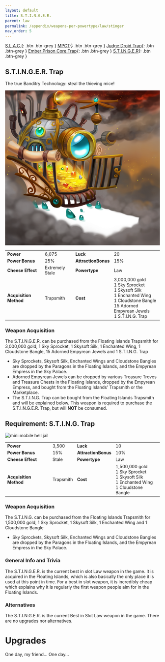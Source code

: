 ```yaml
---
layout: default
title: S.T.I.N.G.E.R.
parent: law
permalink: /appendix/weapons-per-powertype/law/stinger
nav_order: 5
---
```

<span class="fs-1">[S.L.A.C.](/appendix/weapons-per-powertype/law/slac){: .btn .btn-grey } </span><span class="fs-1"> [MPCT](/appendix/weapons-per-powertype/law/MPCT){: .btn .btn-grey } </span><span class="fs-1"> [Judge Droid Trap](/appendix/weapons-per-powertype/law/jdt){: .btn .btn-grey } </span><span class="fs-1"> [Ember Prison Core Trap](/appendix/weapons-per-powertype/shadow/epct){: .btn .btn-grey } </span><span class="fs-1"> [S.T.I.N.G.E.R](/appendix/weapons-per-powertype/shadow/stinger){: .btn .btn-grey } </span>

## S.T.I.N.G.E.R. Trap
The true Banditry Technology: steal the thieving mice!

<img src="/assets/images/stinger.png" alt="mobile hell jail" width="600">

|||||
|---|---|---|---|
| __Power__ 	| 6,075	| __Luck__ 	| 20 	|
| __Power Bonus__ 	| 25% 	|__AttractionBonus__ 	| 15% 	|
| __Cheese Effect__ 	| Extremely Stale 	| __Powertype__ 	| Law 	|
| __Acquisition Method__ 	| Trapsmith 	| __Cost__ 	| 3,000,000 gold <br> 1 Sky Sprocket <br> 1 Skysoft Silk <br> 1 Enchanted Wing <br> 1 Cloudstone Bangle <br> 15 Adorned Empyrean Jewels <br> 1 S.T.I.N.G. Trap	|

### Weapon Acquisition
The S.T.I.N.G.E.R. can be purchased from the Floating Islands Trapsmith for 3,000,000 gold, 1 Sky Sprocket, 1 Skysoft Silk, 1 Enchanted Wing, 1 Cloudstone Bangle, 15 Adorned Empyrean Jewels and 1 S.T.I.N.G. Trap
- Sky Sprockets, Skysoft Silk, Enchanted Wings and Cloudstone Bangles are dropped by the Paragons in the Floating Islands, and the Empyrean Empress in the Sky Palace.
- Adorned Empyrean Jewels can be dropped by various Treasure Troves and Treasure Chests in the Floating Islands, dropped by the Empyrean Empress, and bought from the Floating Islands' Trapsmith or the Marketplace.
- The S.T.I.N.G. Trap can be bought from the Floating Islands Trapsmith and will be explained below. This weapon is required to purchase the S.T.I.N.G.E.R. Trap, but will **NOT** be consumed.
 
## Requirement: S.T.I.N.G. Trap

<img src="/assets/images/sting.png" alt="mini mobile hell jail" width="600">

|||||
|---|---|---|---|
| __Power__ 	| 3,500	| __Luck__ 	| 10 	|
| __Power Bonus__ 	| 15% 	|__AttractionBonus__ 	| 10% 	|
| __Cheese Effect__ 	| Stale 	| __Powertype__ 	| Law 	|
| __Acquisition Method__ 	| Trapsmith 	| __Cost__ 	| 1,500,000 gold <br> 1 Sky Sprocket <br> 1 Skysoft Silk <br> 1 Enchanted Wing <br> 1 Cloudstone Bangle 	|

### Weapon Acquisition
The S.T.I.N.G. can be purchased from the Floating Islands Trapsmith for 1,500,000 gold, 1 Sky Sprocket, 1 Skysoft Silk, 1 Enchanted Wing and 1 Cloudstone Bangle
- Sky Sprockets, Skysoft Silk, Enchanted Wings and Cloudstone Bangles are dropped by the Paragons in the Floating Islands, and the Empyrean Empress in the Sky Palace.

### General Info and Trivia
The S.T.I.N.G.E.R. is the current best in slot Law weapon in the game. It is acquired in the Floating Islands, which is also basically the only place it is used at this point in time. For a best in slot weapon, it is incredibly cheap which explains why it is regularly the first weapon people aim for in the Floating Islands.

### Alternatives
The S.T.I.N.G.E.R. is the current Best in Slot Law weapon in the game. There are no upgrades nor alternatives.

# Upgrades
One day, my friend...
One day...
